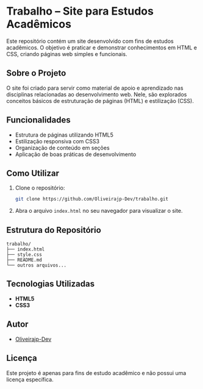 # Trabalho – Site para Estudos Acadêmicos

Este repositório contém um site desenvolvido com fins de estudos acadêmicos. O objetivo é praticar e demonstrar conhecimentos em HTML e CSS, criando páginas web simples e funcionais.

## Sobre o Projeto

O site foi criado para servir como material de apoio e aprendizado nas disciplinas relacionadas ao desenvolvimento web. Nele, são explorados conceitos básicos de estruturação de páginas (HTML) e estilização (CSS).

## Funcionalidades

- Estrutura de páginas utilizando HTML5
- Estilização responsiva com CSS3
- Organização de conteúdo em seções
- Aplicação de boas práticas de desenvolvimento

## Como Utilizar

1. Clone o repositório:
   ```bash
   git clone https://github.com/Oliveirajp-Dev/trabalho.git
   ```
2. Abra o arquivo `index.html` no seu navegador para visualizar o site.

## Estrutura do Repositório

```
trabalho/
├── index.html
├── style.css
├── README.md
└── outros arquivos...
```

## Tecnologias Utilizadas

- **HTML5**
- **CSS3**

## Autor

- [Oliveirajp-Dev](https://github.com/Oliveirajp-Dev)

## Licença

Este projeto é apenas para fins de estudo acadêmico e não possui uma licença específica.
